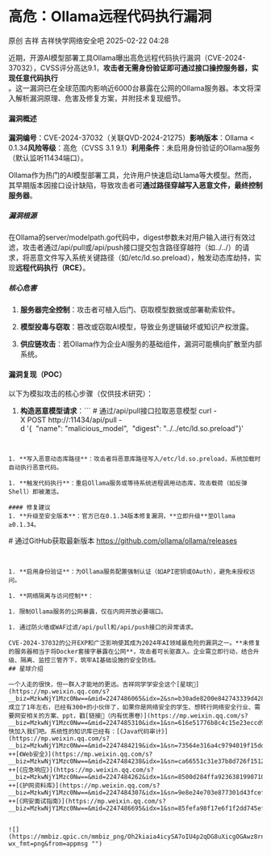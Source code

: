 #  高危：Ollama远程代码执行漏洞   
原创 吉祥  吉祥快学网络安全吧   2025-02-22 04:28  
  
近期，开源AI模型部署工具Ollama曝出高危远程代码执行漏洞（CVE-2024-37032），CVSS评分高达9.1，**攻击者无需身份验证即可通过接口操控服务器，实现任意代码执行**  
。这一漏洞已在全球范围内影响近6000台暴露在公网的Ollama服务器。本文将深入解析漏洞原理、危害及修复方案，并附技术复现细节。  
#### 漏洞概述  
  
**漏洞编号**：CVE-2024-37032（关联QVD-2024-21275）**影响版本**：Ollama < 0.1.34**风险等级**：高危（CVSS 3.1 9.1）**利用条件**：未启用身份验证的Ollama服务（默认监听11434端口）。  
  
Ollama作为热门的AI模型部署工具，允许用户快速启动Llama等大模型。然而，其早期版本因接口设计缺陷，导致攻击者可**通过路径穿越写入恶意文件，最终控制服务器**。  
##### 漏洞根源  
  
在Ollama的server/modelpath.go代码中，digest参数未对用户输入进行有效过滤，攻击者通过/api/pull或/api/push接口提交包含路径穿越符（如../../）的请求，将恶意文件写入系统关键路径（如/etc/ld.so.preload），触发动态库劫持，实现**远程代码执行（RCE）**。  
##### 核心危害  
1. **服务器完全控制**：攻击者可植入后门、窃取模型数据或部署勒索软件。  
  
1. **模型投毒与窃取**：篡改或窃取AI模型，导致业务逻辑破坏或知识产权泄露。  
  
1. **供应链攻击**：若Ollama作为企业AI服务的基础组件，漏洞可能横向扩散至内部系统。  
  
#### 漏洞复现（POC）  
  
以下为模拟攻击的核心步骤（仅供技术研究）：  
1. **构造恶意模型请求**：```
# 通过/api/pull接口拉取恶意模型
curl -X POST http://<target-ip>:11434/api/pull -d '{  "name": "malicious_model",  "digest": "../../etc/ld.so.preload"}'

```  
  
  
1. **写入恶意动态库路径**：攻击者将恶意库路径写入/etc/ld.so.preload，系统加载时自动执行恶意代码。  
  
1. **触发代码执行**：重启Ollama服务或等待系统进程调用动态库，攻击载荷（如反弹Shell）即被激活。  
  
#### 修复建议  
1. **升级至安全版本**：官方已在0.1.34版本修复漏洞，**立即升级**至Ollama ≥0.1.34。  
```
# 通过GitHub获取最新版本
https://github.com/ollama/ollama/releases

```  
  
  
1. **启用身份验证**：为Ollama服务配置强制认证（如API密钥或OAuth），避免未授权访问。  
  
1. **网络隔离与访问控制**：  
  
1. 限制Ollama服务的公网暴露，仅在内网开放必要端口。  
  
1. 通过防火墙或WAF过滤/api/pull和/api/push接口的异常请求。  
  
CVE-2024-37032的公开EXP和广泛影响使其成为2024年AI领域最危险的漏洞之一。**未修复的服务器相当于将Docker套接字暴露在公网**，攻击者可长驱直入。企业需立即行动，结合升级、隔离、监控三管齐下，筑牢AI基础设施的安全防线。  
## 星球介绍  
  
一个人走的很快，但一群人才能地的更远。吉祥同学学安全这个[星球🔗](https://mp.weixin.qq.com/s?__biz=MzkwNjY1Mzc0Nw==&mid=2247486065&idx=2&sn=b30ade8200e842743339d428f414475e&chksm=c0e4732df793fa3bf39a6eab17cc0ed0fca5f0e4c979ce64bd112762def9ee7cf0112a7e76af&scene=21#wechat_redirect)  
成立了1年左右，已经有300+的小伙伴了，如果你是网络安全的学生、想转行网络安全行业、需要网安相关的方案、ppt，戳[链接🔗（内有优惠卷）](https://mp.weixin.qq.com/s?__biz=MzkwNjY1Mzc0Nw==&mid=2247485310&idx=1&sn=616e51776b8c4c15e23eccd9a14762d3&chksm=c0e47e22f793f7340ff4cfb3820968296076f55f1a52938ae9fe04a52883a3be3a4e818d2e96&scene=21#wechat_redirect)  
快加入我们吧。系统性的知识库已经有：[《Java代码审计》](https://mp.weixin.qq.com/s?__biz=MzkwNjY1Mzc0Nw==&mid=2247484219&idx=1&sn=73564e316a4c9794019f15dd6b3ba9f6&chksm=c0e47a67f793f371e9f6a4fbc06e7929cb1480b7320fae34c32563307df3a28aca49d1a4addd&scene=21#wechat_redirect)  
++[《Web安全》](https://mp.weixin.qq.com/s?__biz=MzkwNjY1Mzc0Nw==&mid=2247484238&idx=1&sn=ca66551c31e37b8d726f151265fc9211&chksm=c0e47a12f793f3049fefde6e9ebe9ec4e2c7626b8594511bd314783719c216bd9929962a71e6&scene=21#wechat_redirect)  
++[《应急响应》](https://mp.weixin.qq.com/s?__biz=MzkwNjY1Mzc0Nw==&mid=2247484262&idx=1&sn=8500d284ffa923638199071032877536&chksm=c0e47a3af793f32c1c20dcb55c28942b59cbae12ce7169c63d6229d66238fb39a8094a2c13a1&scene=21#wechat_redirect)  
++[《护网资料库》](https://mp.weixin.qq.com/s?__biz=MzkwNjY1Mzc0Nw==&mid=2247484307&idx=1&sn=9e8e24e703e877301d43fcef94e36d0e&chksm=c0e47acff793f3d9a868af859fae561999930ebbe01fcea8a1a5eb99fe84d54655c4e661be53&scene=21#wechat_redirect)  
++[《网安面试指南》](https://mp.weixin.qq.com/s?__biz=MzkwNjY1Mzc0Nw==&mid=2247486695&idx=1&sn=85fefa98f17e6f1f2dd745ef5a498a10&token=1860256701&lang=zh_CN&scene=21#wechat_redirect)  
  
  
![](https://mmbiz.qpic.cn/mmbiz_png/Oh2kiaia4icySA7oIU4p2qDG8uXicgOGAwz8rniaSc1ryMag9CMdJGaQ0rSpVYh1pS1apJP2aicBcz88vOm0JysoQLww/640?wx_fmt=png&from=appmsg "")  
  
  
  
  
